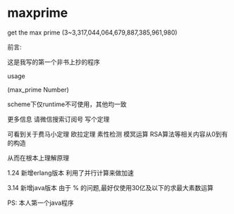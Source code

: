 # maxprime

get the max prime (3~3,317,044,064,679,887,385,961,980)

前言:

这是我写的第一个非书上抄的程序

usage

(max_prime Number)

scheme下仅runtime不可使用，其他均一致

更多信息   请微信搜索订阅号   写个定理

可看到关于费马小定理 欧拉定理  素性检测  模冥运算 RSA算法等相关内容从0到有的构造

从而在根本上理解原理


1.24 新增erlang版本
利用了并行计算来做加速

3.14 新增java版本
由于 % 的问题,最好仅使用30亿及以下的求最大素数运算

PS:
本人第一个java程序